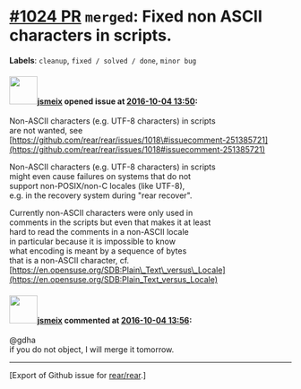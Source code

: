 [\#1024 PR](https://github.com/rear/rear/pull/1024) `merged`: Fixed non ASCII characters in scripts.
====================================================================================================

**Labels**: `cleanup`, `fixed / solved / done`, `minor bug`

#### <img src="https://avatars.githubusercontent.com/u/1788608?u=925fc54e2ce01551392622446ece427f51e2f0ce&v=4" width="50">[jsmeix](https://github.com/jsmeix) opened issue at [2016-10-04 13:50](https://github.com/rear/rear/pull/1024):

Non-ASCII characters (e.g. UTF-8 characters) in scripts  
are not wanted, see  
[https://github.com/rear/rear/issues/1018\#issuecomment-251385721](https://github.com/rear/rear/issues/1018#issuecomment-251385721)

Non-ASCII characters (e.g. UTF-8 characters) in scripts  
might even cause failures on systems that do not  
support non-POSIX/non-C locales (like UTF-8),  
e.g. in the recovery system during "rear recover".

Currently non-ASCII characters were only used in  
comments in the scripts but even that makes it at least  
hard to read the comments in a non-ASCII locale  
in particular because it is impossible to know  
what encoding is meant by a sequence of bytes  
that is a non-ASCII character, cf.  
[https://en.opensuse.org/SDB:Plain\_Text\_versus\_Locale](https://en.opensuse.org/SDB:Plain_Text_versus_Locale)

#### <img src="https://avatars.githubusercontent.com/u/1788608?u=925fc54e2ce01551392622446ece427f51e2f0ce&v=4" width="50">[jsmeix](https://github.com/jsmeix) commented at [2016-10-04 13:56](https://github.com/rear/rear/pull/1024#issuecomment-251394857):

@gdha  
if you do not object, I will merge it tomorrow.

------------------------------------------------------------------------

\[Export of Github issue for
[rear/rear](https://github.com/rear/rear).\]

